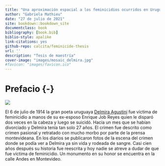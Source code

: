 ```yaml
--- 
title: "Una aproximación espacial a los feminicidios ocurridos en Uruguay"
author: "Gabriela Mathieu"
date: "27 de julio de 2021"
site: bookdown::bookdown_site
documentclass: book
bibliography: [book.bib]
biblio-style: apalike
link-citations: yes
github-repo: calcita/feminicide-thesis
url: ''
description: "Tesis de maestría"
cover-image: "images/mosaic_delmira.jpg"
#favicon: "images/favicon.ico"
---
```



# Prefacio {-}

![](images/mosaic_delmira.jpg) 

El 6 de julio de 1914 la gran poeta uruguaya [Delmira Agustini](https://es.wikipedia.org/wiki/Delmira_Agustini) fue víctima de feminicidio a manos de su ex-esposo  Enrique Job Reyes quien le disparó dos veces en la cabeza y luego se suicidó. Hacía un mes que se habían divorciado y Delmira tenía tan solo 27 años. El crimen fue descrito como crimen pasional y retratado con mucho morbo por parte de la prensa montevideana. En los diarios se publicaron fotos de la escena del crimen donde se podía ver a Delmira ya sin vida y rodeada de sangre. Casi cien años después su historia fue reescrita y hoy nadie se atreve a dudar de que fue víctima de feminicidio. Un monumento en su honor se encuentra en la calle Andes en Montevideo.

<!-- render_book(input = "index.Rmd", config_file = "_bookdown.yml") -->
